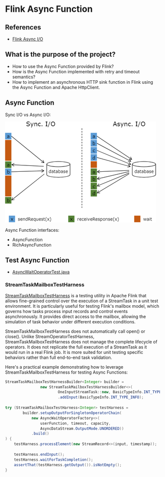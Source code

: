 # Flink Async Function

## References
- [Flink Async I/O](https://nightlies.apache.org/flink/flink-docs-master/docs/dev/datastream/operators/asyncio/)

## What is the purpose of the project? 

- How to use the Async Function provided by Flink?
- How is the Async Function implemented with retry and timeout semantics?
- How to implement an asynchronous HTTP sink function in Flink using the Async Function and Apache HttpClient.

## Async Function

Sync I/O vs Async I/O:

![Sync I/O vs Async I/O](../../../docs/.assets/flink-async-io.png)

Async Function interfaces:

- AsyncFunction
- RichAsyncFunction

## Test Async Function

- [AsyncWaitOperatorTest.java](https://github.com/apache/flink/blob/master/flink-streaming-java/src/test/java/org/apache/flink/streaming/api/operators/async/AsyncWaitOperatorTest.java#L1506)

### StreamTaskMailboxTestHarness

[StreamTaskMailboxTestHarness](https://github.com/apache/flink/blob/master/flink-streaming-java/src/test/java/org/apache/flink/streaming/runtime/tasks/StreamTaskMailboxTestHarness.java) is a testing utility in Apache Flink that allows fine-grained control over the execution of a StreamTask in a unit test environment. It is particularly useful for testing Flink's mailbox model, which governs how tasks process input records and control events asynchronously. It provides direct access to the mailbox, allowing the simulation of task behavior under different execution conditions.

StreamTaskMailboxTestHarness does not automatically call open() or close(). Unlike StreamOperatorTestHarness, StreamTaskMailboxTestHarness does not manage the complete lifecycle of operators. It does not replicate the full execution of a StreamTask as it would run in a real Flink job. It is more suited for unit testing specific behaviors rather than full end-to-end task validation.

Here's a practical example demonstrating how to leverage StreamTaskMailboxTestHarness for testing Async Functions:

```java
StreamTaskMailboxTestHarnessBuilder<Integer> builder =
                new StreamTaskMailboxTestHarnessBuilder<>(
                        OneInputStreamTask::new, BasicTypeInfo.INT_TYPE_INFO)
                        .addInput(BasicTypeInfo.INT_TYPE_INFO);

try (StreamTaskMailboxTestHarness<Integer> testHarness =
        builder.setupOutputForSingletonOperatorChain(
            new AsyncWaitOperatorFactory<>(
                userFunction, timeout, capacity,
                AsyncDataStream.OutputMode.UNORDERED))
            .build()
) {
    testHarness.processElement(new StreamRecord<>(input, timestamp)); 
       
    testHarness.endInput();
    testHarness.waitForTaskCompletion();             
    assertThat(testHarness.getOutput()).isNotEmpty();
}
```
